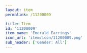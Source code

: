 ```yaml
---
layout: item
permalink: /11200009

title: Item
id: '11200009'
item_name: 'Emerald Earrings'
icon_url: 'item/icon/11200009.png'
sub_header: ['Gender: All']
---
```

